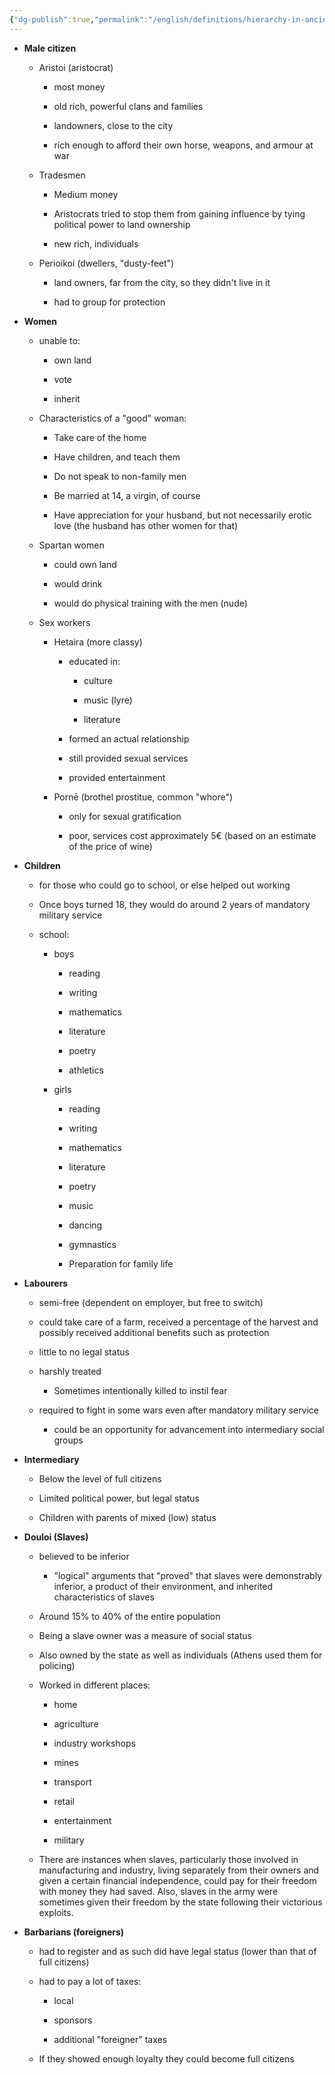 ```yaml
---
{"dg-publish":true,"permalink":"/english/definitions/hierarchy-in-ancient-greek-society/"}
---
```


- **Male citizen**
    
    - Aristoi (aristocrat)
        
        - most money
            
        - old rich, powerful clans and families
            
        - landowners, close to the city
            
        - rich enough to afford their own horse, weapons, and armour at war
            
    - Tradesmen
        
        - Medium money
            
        - Aristocrats tried to stop them from gaining influence by tying political power to land ownership
            
        - new rich, individuals
            
    - Perioikoi (dwellers, "dusty-feet")
        
        - land owners, far from the city, so they didn't live in it
            
        - had to group for protection
            
- **Women**
    
    - unable to:
        
        - own land
            
        - vote
            
        - inherit
            
    - Characteristics of a "good" woman:
        
        - Take care of the home
            
        - Have children, and teach them
            
        - Do not speak to non-family men
            
        - Be married at 14, a virgin, of course
            
        - Have appreciation for your husband, but not necessarily erotic love (the husband has other women for that)
            
    - Spartan women
        
        - could own land
            
        - would drink
            
        - would do physical training with the men (nude)
            
    - Sex workers
        
        - Hetaira (more classy)
            
            - educated in:
                
                - culture
                    
                - music (lyre)
                    
                - literature
                    
            - formed an actual relationship
                
            - still provided sexual services
                
            - provided entertainment
                
        - Pornē (brothel prostitue, common "whore")
            
            - only for sexual gratification
                
            - poor, services cost approximately 5€ (based on an estimate of the price of wine)
                
- **Children**
    
    - for those who could go to school, or else helped out working
        
    - Once boys turned 18, they would do around 2 years of mandatory military service
        
    - school:
        
        - boys
            
            - reading
                
            - writing
                
            - mathematics
                
            - literature
                
            - poetry
                
            - athletics
                
        - girls
            
            - reading
                
            - writing
                
            - mathematics
                
            - literature
                
            - poetry
                
            - music
                
            - dancing
                
            - gymnastics
                
            - Preparation for family life
                
- **Labourers**
    
    - semi-free (dependent on employer, but free to switch)
        
    - could take care of a farm, received a percentage of the harvest and possibly received additional benefits such as protection
        
    - little to no legal status
        
    - harshly treated
        
        - Sometimes intentionally killed to instil fear
            
    - required to fight in some wars even after mandatory military service
        
        - could be an opportunity for advancement into intermediary social groups
            
- **Intermediary**
    
    - Below the level of full citizens
        
    - Limited political power, but legal status
        
    - Children with parents of mixed (low) status
        

- **Douloi (Slaves)**
    
    - believed to be inferior
        
        - "logical" arguments that "proved" that slaves were demonstrably inferior, a product of their environment, and inherited characteristics of slaves
            
    - Around 15% to 40% of the entire population
        
    - Being a slave owner was a measure of social status
        
    - Also owned by the state as well as individuals (Athens used them for policing)
        
    - Worked in different places:
        
        - home
            
        - agriculture
            
        - industry workshops
            
        - mines
            
        - transport
            
        - retail
            
        - entertainment
            
        - military
            
    - There are instances when slaves, particularly those involved in manufacturing and industry, living separately from their owners and given a certain financial independence, could pay for their freedom with money they had saved. Also, slaves in the army were sometimes given their freedom by the state following their victorious exploits.
        
- **Barbarians (foreigners)**
    
    - had to register and as such did have legal status (lower than that of full citizens)
        
    - had to pay a lot of taxes:
        
        - local
            
        - sponsors
            
        - additional "foreigner" taxes
            
    - If they showed enough loyalty they could become full citizens
